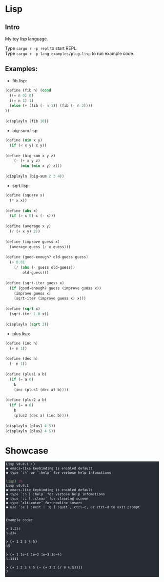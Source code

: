 # Lisp 

## Intro

My toy lisp language.  

Type `cargo r -p repl` to start REPL.  
Type `cargo r -p lang examples/plug.lisp` to run example code.

## Examples:

- fib.lisp:

```scheme
(define (fib n) (cond
  ((= n 0) 0)
  ((= n 1) 1)
  (else (+ (fib (- n 1)) (fib (- n 2))))
))

(displayln (fib 10))
```

- big-sum.lisp:

```scheme
(define (min x y)
  (if (< x y) x y))

(define (big-sum x y z)
    (- (+ x y z)
       (min (min x y) z)))
  
(displayln (big-sum 2 3 4))
```

- sqrt.lisp:

```scheme
(define (square x)
  (* x x))

(define (abs x)
  (if (> x 0) x (- x)))

(define (average x y)
  (/ (+ x y) 2))

(define (improve guess x)
  (average guess (/ x guess)))

(define (good-enough? old-guess guess)
  (> 0.01
    (/ (abs (- guess old-guess))
        old-guess)))

(define (sqrt-iter guess x)
  (if (good-enough? guess (improve guess x))
    (improve guess x)
    (sqrt-iter (improve guess x) x)))

(define (sqrt x)
  (sqrt-iter 1.0 x))

(displayln (sqrt 2))
```

- plus.lisp:

```scheme
(define (inc n)
  (+ n 1))

(define (dec n)
  (- n 1))

(define (plus1 a b)
  (if (= a 0)
    b
    (inc (plus1 (dec a) b))))

(define (plus2 a b)
  (if (= a 0)
    b
    (plus2 (dec a) (inc b))))

(displayln (plus1 4 5))
(displayln (plus2 4 5))
```

# Showcase

![show](screenshots/1.png)
